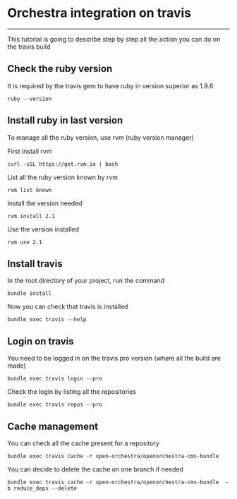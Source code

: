 # Orchestra integration on travis #
--------

This tutorial is going to describe step by step all the action you can do on the travis build

## Check the ruby version
It is required by the travis gem to have ruby in version superior as 1.9.6

    ruby --version

## Install ruby in last version
To manage all the ruby version, use rvm (ruby version manager)

First install rvm

    curl -sSL https://get.rvm.io | bash

List all the ruby version known by rvm 

    rvm list known

Install the version needed

    rvm install 2.1

Use the version installed

    rvm use 2.1

## Install travis
In the root directory of your project, run the command

    bundle install

Now you can check that travis is installed

    bundle exec travis --help

## Login on travis
You need to be logged in on the travis pro version (where all the build are made)

    bundle exec travis login --pro

Check the login by listing all the repositories

    bundle exec travis repos --pro

## Cache management
You can check all the cache present for a repository 

    bundle exec travis cache -r open-orchestra/openorchestra-cms-bundle

You can decide to delete the cache on one branch if needed

    bundle exec travis cache -r open-orchestra/openorchestra-cms-bundle  -b reduce_deps --delete
